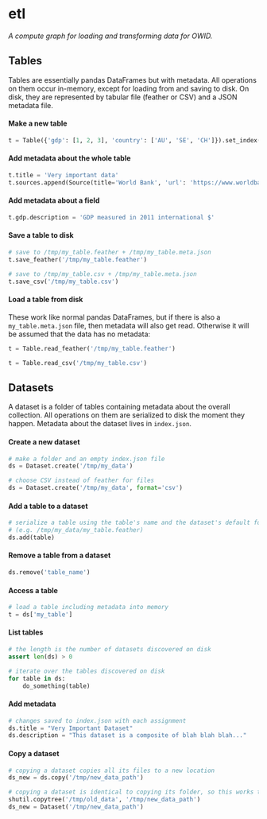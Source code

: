# etl

_A compute graph for loading and transforming data for OWID._

## Tables

Tables are essentially pandas DataFrames but with metadata. All operations on them occur in-memory, except for loading from and saving to disk. On disk, they are represented by tabular file (feather or CSV) and a JSON metadata file.

#### Make a new table

```python
t = Table({'gdp': [1, 2, 3], 'country': ['AU', 'SE', 'CH']}).set_index('country')
```

#### Add metadata about the whole table

```python
t.title = 'Very important data'
t.sources.append(Source(title='World Bank', 'url': 'https://www.worldbank.org/en/home'))
```

#### Add metadata about a field

```python
t.gdp.description = 'GDP measured in 2011 international $'
```

#### Save a table to disk

```python
# save to /tmp/my_table.feather + /tmp/my_table.meta.json
t.save_feather('/tmp/my_table.feather')

# save to /tmp/my_table.csv + /tmp/my_table.meta.json
t.save_csv('/tmp/my_table.csv')
```

#### Load a table from disk

These work like normal pandas DataFrames, but if there is also a `my_table.meta.json` file, then metadata will also get read. Otherwise it will be assumed that the data has no metadata:

```python
t = Table.read_feather('/tmp/my_table.feather')

t = Table.read_csv('/tmp/my_table.csv')
```

## Datasets

A dataset is a folder of tables containing metadata about the overall collection. All operations on them are serialized to disk the moment they happen. Metadata about the dataset lives in `index.json`.

#### Create a new dataset

```python
# make a folder and an empty index.json file
ds = Dataset.create('/tmp/my_data')
```

```python
# choose CSV instead of feather for files
ds = Dataset.create('/tmp/my_data', format='csv')
```

#### Add a table to a dataset

```python
# serialize a table using the table's name and the dataset's default format (feather)
# (e.g. /tmp/my_data/my_table.feather)
ds.add(table)
```

#### Remove a table from a dataset

```python
ds.remove('table_name')
```

#### Access a table

```python
# load a table including metadata into memory
t = ds['my_table']
```

#### List tables

```python
# the length is the number of datasets discovered on disk
assert len(ds) > 0
```

```python
# iterate over the tables discovered on disk
for table in ds:
    do_something(table)
```

#### Add metadata

```python
# changes saved to index.json with each assignment
ds.title = "Very Important Dataset"
ds.description = "This dataset is a composite of blah blah blah..."
```

#### Copy a dataset

```python
# copying a dataset copies all its files to a new location
ds_new = ds.copy('/tmp/new_data_path')

# copying a dataset is identical to copying its folder, so this works too
shutil.copytree('/tmp/old_data', '/tmp/new_data_path')
ds_new = Dataset('/tmp/new_data_path')
```
